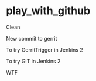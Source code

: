 play_with_github
================

Clean

New commit to gerrit

To try GerritTrigger in Jenkins 2

To try GIT in Jenkins 2

WTF
